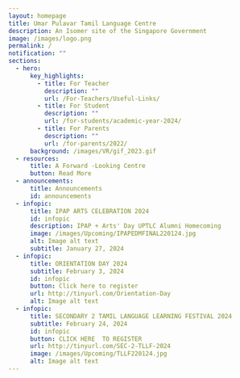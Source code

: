 ```yaml
---
layout: homepage
title: Umar Pulavar Tamil Language Centre
description: An Isomer site of the Singapore Government
image: /images/logo.png
permalink: /
notification: ""
sections:
  - hero:
      key_highlights:
        - title: For Teacher
          description: ""
          url: /For-Teachers/Useful-Links/
        - title: For Student
          description: ""
          url: /for-students/academic-year-2024/
        - title: For Parents
          description: ""
          url: /for-parents/2022/
      background: /images/VR/gif_2023.gif
  - resources:
      title: A Forward -Looking Centre
      button: Read More
  - announcements:
      title: Announcements
      id: announcements
  - infopic:
      title: IPAP ARTS CELEBRATION 2024
      id: infopic
      description: IPAP + Arts' Day UPTLC Alumni Homecoming
      image: /images/Upcoming/IPAPEDMFINAL220124.jpg
      alt: Image alt text
      subtitle: January 27, 2024
  - infopic:
      title: ORIENTATION DAY 2024
      subtitle: February 3, 2024
      id: infopic
      button: Click here to register
      url: http://tinyurl.com/Orientation-Day
      alt: Image alt text
  - infopic:
      title: SECONDARY 2 TAMIL LANGUAGE LEARNING FESTIVAL 2024
      subtitle: February 24, 2024
      id: infopic
      button: CLICK HERE  TO REGISTER
      url: http://tinyurl.com/SEC-2-TLLF-2024
      image: /images/Upcoming/TLLF220124.jpg
      alt: Image alt text
---
```

